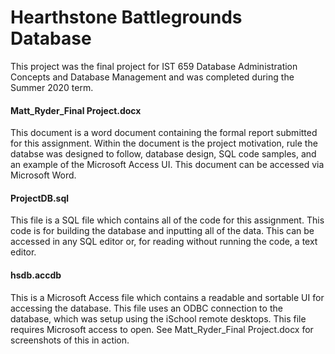 # Hearthstone Battlegrounds Database
This project was the final project for IST 659 Database Administration Concepts and Database Management and was completed during the Summer 2020 term.

#### Matt_Ryder_Final Project.docx
This document is a word document containing the formal report submitted for this assignment. Within the document is the project motivation, rule the databse was designed to follow, database design, SQL code samples, and an example of the Microsoft Access UI. This document can be accessed via Microsoft Word.

#### ProjectDB.sql  
This file is a SQL file which contains all of the code for this assignment. This code is for building the database and inputting all of the data.  This can be accessed in any SQL editor or, for reading without running the code, a text editor.

#### hsdb.accdb
This is a Microsoft Access file which contains a readable and sortable UI for accessing the database.  This file uses an ODBC connection to the database, which was setup using the iSchool remote desktops.  This file requires Microsoft access to open.  See Matt_Ryder_Final Project.docx for screenshots of this in action.
